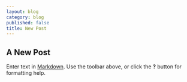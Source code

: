 ```yaml
---
layout: blog
category: blog
published: false
title: New Post
---
```


## A New Post

Enter text in [Markdown](http://daringfireball.net/projects/markdown/). Use the toolbar above, or click the **?** button for formatting help.
